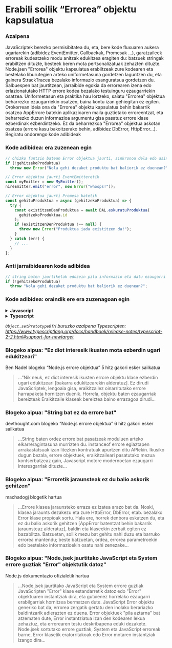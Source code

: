 # Erabili soilik “Errorea” objektu kapsulatua

### Azalpena

JavaScriptek berezko permisibitatea du, eta, bere kode fluxuaren aukera ugariarekin (adibidez EventEmitter, Callbackak, Promesak ...), garatzaileek erroreak kudeatzeko modu anitzak edukitzea eragiten du: batzuek stringak erabiltzen dituzte, besteek beren mota pertsonalizatuak zehazten dituzte. Node.jsen "Errorea" objektu kapsulatua erabiltzeak zure kodearen eta bestelako liburutegien arteko uniformetasuna gordetzen laguntzen du, eta gainera StrackTracea bezalako informazio esanguratsua gordetzen du. Salbuespen bat jaurtitzean, jarraibide egokia da errorearen izena edo erlazionatutako HTTP errore kodea bezalako testuinguru ezaugarriekin osatzea. Uniformetasun eta praktika hau lortzeko, saiatu "Errorea" objektua beharrezko ezaugarriekin osatzen, baina kontu izan gehiegitan ez egiten. Orokorrean ideia ona da "Errorea" objektu kapsulatua behin bakarrik osatzea AppErrore batekin aplikazioaren maila guztietako erroreentzat, eta beharrezko duzun informazioa argumentu gisa pasatuz errore klase ezberdinak ezberdintzeko. Ez da beharrezkoa "Errorea" objektua askotan osatzea (errore kasu bakoitzerako behin, adibidez DbError, HttpError...). Begiratu ondorengo kode adibideak

### Kode adibidea: era zuzenean egin

```javascript
// ohizko funtzio batean Error objektua jaurti, sinkronoa dela edo asinkronoa dela (sync async)
if (!gehitzekoProduktua)
  throw new Error("Nola gehi dezaket produktu bat baliorik ez duenean?");

// Error objektua jaurti EventEmitteretik
const myEmitter = new MyEmitter();
nireEmitter.emit("error", new Error("whoops!"));

// Error objektua jaurti Promesa batetik
const gehituProduktua = async (gehitzekoProduktua) => {
  try {
    const existitzenDenProduktua = await DAL.eskuratuProduktua(
      gehitzekoProduktua.id
    );
    if (existitzenDenProduktua !== null) {
      throw new Error("Produktua iada existitzen da!");
    }
  } catch (err) {
    // ...
  }
};
```

### Anti jarraibidearen kode adibidea

```javascript
// string baten jaurtiketak edozein pila informazio eta datu ezaugarri garrantzitsu falta ditu
if (!gehitzekoProduktua)
  throw "Nola gehi dezaket produktu bat baliorik ez duenean?";
```

### Kode adibidea: oraindik ere era zuzenagoan egin

<details>
<summary><strong>Javascript</strong></summary>

```javascript
// Noderen Error objektutik eratortzen den errore objektu zentralizatua
function AppErrorea(izena, httpKodea, deskribapena, funtzionatzenDu) {
  Error.call(this);
  Error.captureStackTrace(this);
  this.izena = izena;
  //...hemen zehaztuta beste ezaugarri batzuk
}

AppErrorea.prototype = Object.create(Error.prototype);
AppErrorea.prototype.constructor = AppErrorea;

module.exports.AppErrorea = AppErrorea;

// erabiltzailea exzepzio bat jaurtitzen
if (erabiltzailea == null)
  throw new AppErrorea(
    commonErrors.resourceNotFound,
    commonHTTPErrors.notFound,
    "azalpen osatuagoa",
    true
  );
```

</details>

<details>
<summary><strong>Typescript</strong></summary>

```typescript
// Noderen Error objektutik eratortzen den errore objektu zentralizatua
export class AppErrorea extends Error {
  public readonly izena: string;
  public readonly httpKodea: HttpCode;
  public readonly funtzionatzenDu: boolean;

  constructor(
    izena: string,
    httpKodea: HttpCode,
    deskribapena: string,
    funtzionatzenDu: boolean
  ) {
    super(deskribapena);

    Object.setPrototypeOf(this, new.target.prototype); // prototipo katea berrezarri

    this.izena = izena;
    this.httpKodea = httpKodea;
    this.funtzionatzenDu = funtzionatzenDu;

    Error.captureStackTrace(this);
  }
}

// erabiltzailea exzepzio bat jaurtitzen
if (erabiltzailea == null)
  throw new AppErrorea(
    commonErrors.resourceNotFound,
    commonHTTPErrors.notFound,
    "azalpen osatuagoa",
    true
  );
```

</details>

_`Object.setPrototypeOf`ri buruzko azalpena Typescripten: https://www.typescriptlang.org/docs/handbook/release-notes/typescript-2-2.html#support-for-newtarget_

### Blogeko aipua: "Ez diot interesik ikusten mota ezberdin ugari edukitzeari"

Ben Nadel blogeko “Node.js errore objektua” 5 hitz gakori esker sailkatua

> …”Nik neuk, ez diot interesik ikusten errore objektu klase ezberdin ugari edukitzeari [bakarra edukitzearekin alderatuz]. Ez dirudi JavaScriptek, lengoaia gisa, eraikitzailez oinarritutako errore harrapaketa hornitzen duenik. Horrela, objektu baten ezaugarriak bereizteak Eraikitzaile klaseak bereiztea baino errazagoa dirudi…

### Blogeko aipua: "String bat ez da errore bat"

devthought.com blogeko “Node.js errore objektua” 6 hitz gakori esker sailkatua

> …String baten ordez errore bat pasatzeak moduluen arteko elkarreragintasuna murrizten du. instanceof errore egiaztapen arrakastatsuak izan litezken kontratuak apurtzen ditu APIekin. Ikusiko dugun bezala, errore objektuek, eraikitzaileari pasatutako mezua kontserbatzeaz gain, Javascript motore modernoetan ezaugarri interesgarriak dituzte…

### Blogeko aipua: "Erroretik jaraunsteak ez du balio askorik gehitzen"

machadogj blogetik hartua

> …Errore klasea jaraunsteko erraza ez izatea arazo bat da. Noski, klasea jaraunts dezakezu eta zure HttpError, DbError, etab. bezalako Error klase propioak sortu. Hala ere, horrek denbora eskatzen du, eta ez du balio askorik gehitzen [AppError batentzat behin bakarrik jaraunsteaz alderatuz], baldin eta klaseekin zerbait egiten ez bazabiltza. Batzuetan, soilik mezu bat gehitu nahi duzu eta barruko errorea mantendu; beste batzuetan, ordea, errorea parametroekin edo bestelako informazioekin osatu nahi zenezake…

### Blogeko aipua: "Node.jsek jaurtitako JavaScript eta System errore guztiak "Error" objektutik datoz"

Node.js dokumentazio ofizialetik hartua

> …Node.jsek jaurtitako JavaScript eta System errore guztiak JavaScripten "Error" klase estandarretik datoz edo "Error" objektuaren instantziak dira, eta gutxienez horrelako ezaugarri erabilgarriak hornitzea bermatzen dute. JavaScript Error objektu generiko bat da, errorea zergatik gertatu den inolako berariazko baldintzarik adierazten ez duena. Error objektuek "pila aztarna" bat atzematen dute, Error instantziatua izan den kodearen lekua zehaztuz, eta errorearen testu deskribapena eduki dezakete. Node.jsek sortutako errore guztiak, System eta JavaScript erroreak barne, Error klasetik eratorritakoak edo Error motaren instantziak izango dira…
